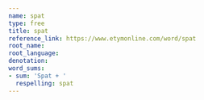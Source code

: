 ```yaml
---
name: spat
type: free
title: spat
reference_link: https://www.etymonline.com/word/spat
root_name: 
root_language: 
denotation: 
word_sums:
- sum: 'Spat + '
  respelling: spat
---
```

